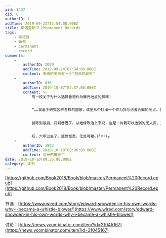 ```yaml
---
aid: 1437
cid: 6
authorID: 1
addTime: 2019-09-23T13:54:00.000Z
title: 斯诺登新书《Permanent Record》
tags:
    - 斯诺登
    - 新书
    - permanent
    - record
comments:
    -
        authorID: 2020
        addTime: 2019-09-24T07:34:00.000Z
        content: 未来的美帝有一个“邪恶的政府”
    -
        authorID: 836
        addTime: 2019-10-07T02:57:00.000Z
        content: >-
            有一段关于为什么选择香港作为曝光地点的解释：


            “……我着手研究各种各样的国家，试图从中找出一个作为我与记者会面的地点。我觉得这有点像在为自己挑选一座监狱，如果不是坟墓的话。显然，五眼联盟的国家都被排除在外。其实欧洲也要排除，因为这些国家在面对美国的强大压力时，肯定不会坚守国际法中拒绝引渡政治犯的原则。非洲和拉丁美洲也是去不得的，美国对这些地方都有着随心所欲进行干涉的历史。俄罗斯也不可能，毕竟那是俄罗斯啊，中国同理，都是完全不在考虑的范围的，美国政府什么都不用做，只需要指一下地图就能让我信誉扫地，也就中东会比那里更糟。我甚至觉得找到一处理想的会面地点是我一生中比洗劫国安局更具有挑战性的黑客行为了，这里既要能顶住白宫压力，又要足够自由，不会干涉我的行动。


            排除到最后，只剩香港了。从地缘政治上来说，这是一片我可以达到的无人区，又有着充满活力的媒体和抗议文化，更不用说在很大程度上不受审查的互联网了。这是一个奇妙之境，一座相当程度上的自由城邦，它所具有的名义上的自治权能将我跟中国和北京当局隔离开来，限制他们采取针对我和记者们的公开行动，至少让他们无法采取直接行动，同时，它又事实上处在北京的势力范围内，这就降低了美国采取单边干预的可能性。在无法保障安全的情况下，它也足以为我提供时间上的保障。无论如何，我需要的是在事情败露之前完成一切的时机，而我所能期望的最多也就是在被捕之前完成揭发了。”


            哎，六年过去了，盛世如愿，无处可藏╮(╯▽╰)╭
    -
        authorID: 1942
        addTime: 2019-10-10T00:36:00.000Z
        content: 這哥們確實牛
date: 2019-10-10T00:36:00.000Z
category: 读书
---
```


[https://github.com/Book2018/Book/blob/master/Permanent%20Record.epub](https://github.com/Book2018/Book/blob/master/Permanent%20Record.epub)

节选：[https://www.wired.com/story/edward-snowden-in-his-own-words-why-i-became-a-whistle-blower/](https://www.wired.com/story/edward-snowden-in-his-own-words-why-i-became-a-whistle-blower/)

讨论：[https://news.ycombinator.com/item?id=21045167](https://news.ycombinator.com/item?id=21045167)
